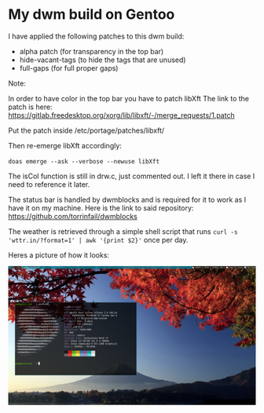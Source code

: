 # My dwm build on Gentoo

I have applied the following patches to this dwm build:

* alpha patch (for transparency in the top bar)
* hide-vacant-tags (to hide the tags that are unused)
* full-gaps (for full proper gaps)

Note: 

In order to have color in the top bar you have to patch libXft
The link to the patch is here:
https://gitlab.freedesktop.org/xorg/lib/libxft/-/merge_requests/1.patch

Put the patch inside /etc/portage/patches/libxft/

Then re-emerge libXft accordingly:

`doas emerge --ask --verbose --newuse libXft`


The isCol function is still in drw.c, just commented out. I left it there in case I need to reference it later.

The status bar is handled by dwmblocks and is required for it to work as I have it on my machine. Here is the link to said repository: https://github.com/torrinfail/dwmblocks

The weather is retrieved through a simple shell script that runs `curl -s 'wttr.in/?format=1' | awk '{print $2}'` once per day. 

Heres a picture of how it looks:

![](./2022-08-27_02-15.png)

